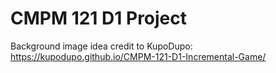 # CMPM 121 D1 Project

Background image idea credit to KupoDupo: https://kupodupo.github.io/CMPM-121-D1-Incremental-Game/
